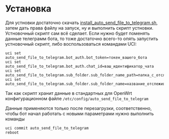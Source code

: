 # Установка
Для устновки достаточно скачать [install_auto_send_file_to_telegram.sh](https://github.com/Denis11212/auto_send_file_to_telegram/raw/refs/heads/main/install_auto_send_file_to_telegram.sh), затем дать права файлу на запуск, ну и выполнить скрипт устновки. Устновочный скрипт сам всё сделает. Если нужно будет поменять данные телеграмм бота, то тоже достаточно всего-то опять запустить устновочный скрипт, либо воспользоваться командами UCI:
```Shell
uci set auto_send_file_to_telegram.bot_auth.bot_token=токен_вашего_бота
uci set auto_send_file_to_telegram.bot_auth.chat_id=ваш_идентификатор_чата
uci set auto_send_file_to_telegram.sub_folder.sub_folder_name_path=папка_с_отслеживамой_ботом_папкой
uci set auto_send_file_to_telegram.sub_folder.sub_folder_name=название_отслеживаемой_ботом_папки
```

Так как скрипт хранит данные в стандартных для OpenWrt конфигурационном файле `/etc/config/auto_send_file_to_telegram`

Данные применяются только после перезагрузки, соответственно, чтобы бот начал работать с новыми параметрами нужно выполнить команды
```Shell
uci commit auto_send_file_to_telegram
reboot
```
